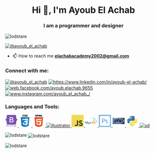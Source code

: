 <h1 align="center">Hi 👋, I'm Ayoub El Achab</h1>
<h3 align="center">I am a programmer and designer</h3>

<p align="left"> <img src="https://komarev.com/ghpvc/?username=lodstare&label=Profile%20views&color=0e75b6&style=flat" alt="lodstare" /> </p>

<p align="left"> <a href="https://twitter.com/@ayoub_el_achab" target="blank"><img src="https://img.shields.io/twitter/follow/@ayoub_el_achab?logo=twitter&style=for-the-badge" alt="@ayoub_el_achab" /></a> </p>

- 📫 How to reach me **elachabacademy2002@gmail.com**

<h3 align="left">Connect with me:</h3>
<p align="left">
<a href="https://twitter.com/@ayoub_el_achab" target="blank"><img align="center" src="https://raw.githubusercontent.com/rahuldkjain/github-profile-readme-generator/master/src/images/icons/Social/twitter.svg" alt="@ayoub_el_achab" height="30" width="40" /></a>
<a href="https://linkedin.com/in/https://www.linkedin.com/in/ayoub-el-achab/" target="blank"><img align="center" src="https://raw.githubusercontent.com/rahuldkjain/github-profile-readme-generator/master/src/images/icons/Social/linked-in-alt.svg" alt="https://www.linkedin.com/in/ayoub-el-achab/" height="30" width="40" /></a>
<a href="https://fb.com/web.facebook.com/ayoub.elachab.9655" target="blank"><img align="center" src="https://raw.githubusercontent.com/rahuldkjain/github-profile-readme-generator/master/src/images/icons/Social/facebook.svg" alt="web.facebook.com/ayoub.elachab.9655" height="30" width="40" /></a>
<a href="https://instagram.com/www.instagram.com/ayoub_el_achab_/" target="blank"><img align="center" src="https://raw.githubusercontent.com/rahuldkjain/github-profile-readme-generator/master/src/images/icons/Social/instagram.svg" alt="www.instagram.com/ayoub_el_achab_/" height="30" width="40" /></a>
</p>

<h3 align="left">Languages and Tools:</h3>
<p align="left"> <a href="https://getbootstrap.com" target="_blank" rel="noreferrer"> <img src="https://raw.githubusercontent.com/devicons/devicon/master/icons/bootstrap/bootstrap-plain-wordmark.svg" alt="bootstrap" width="40" height="40"/> </a> <a href="https://www.w3schools.com/css/" target="_blank" rel="noreferrer"> <img src="https://raw.githubusercontent.com/devicons/devicon/master/icons/css3/css3-original-wordmark.svg" alt="css3" width="40" height="40"/> </a> <a href="https://www.w3.org/html/" target="_blank" rel="noreferrer"> <img src="https://raw.githubusercontent.com/devicons/devicon/master/icons/html5/html5-original-wordmark.svg" alt="html5" width="40" height="40"/> </a> <a href="https://www.adobe.com/in/products/illustrator.html" target="_blank" rel="noreferrer"> <img src="https://www.vectorlogo.zone/logos/adobe_illustrator/adobe_illustrator-icon.svg" alt="illustrator" width="40" height="40"/> </a> <a href="https://developer.mozilla.org/en-US/docs/Web/JavaScript" target="_blank" rel="noreferrer"> <img src="https://raw.githubusercontent.com/devicons/devicon/master/icons/javascript/javascript-original.svg" alt="javascript" width="40" height="40"/> </a> <a href="https://www.mysql.com/" target="_blank" rel="noreferrer"> <img src="https://raw.githubusercontent.com/devicons/devicon/master/icons/mysql/mysql-original-wordmark.svg" alt="mysql" width="40" height="40"/> </a> <a href="https://www.photoshop.com/en" target="_blank" rel="noreferrer"> <img src="https://raw.githubusercontent.com/devicons/devicon/master/icons/photoshop/photoshop-line.svg" alt="photoshop" width="40" height="40"/> </a> <a href="https://www.php.net" target="_blank" rel="noreferrer"> <img src="https://raw.githubusercontent.com/devicons/devicon/master/icons/php/php-original.svg" alt="php" width="40" height="40"/> </a> <a href="https://www.python.org" target="_blank" rel="noreferrer"> <img src="https://raw.githubusercontent.com/devicons/devicon/master/icons/python/python-original.svg" alt="python" width="40" height="40"/> </a> <a href="https://www.adobe.com/products/xd.html" target="_blank" rel="noreferrer"> <img src="https://cdn.worldvectorlogo.com/logos/adobe-xd.svg" alt="xd" width="40" height="40"/> </a> </p>

<p><img align="left" src="https://github-readme-stats.vercel.app/api/top-langs?username=lodstare&show_icons=true&locale=en&layout=compact" alt="lodstare" /></p>

<p>&nbsp;<img align="center" src="https://github-readme-stats.vercel.app/api?username=lodstare&show_icons=true&locale=en" alt="lodstare" /></p>

<p><img align="center" src="https://github-readme-streak-stats.herokuapp.com/?user=lodstare&" alt="lodstare" /></p>
